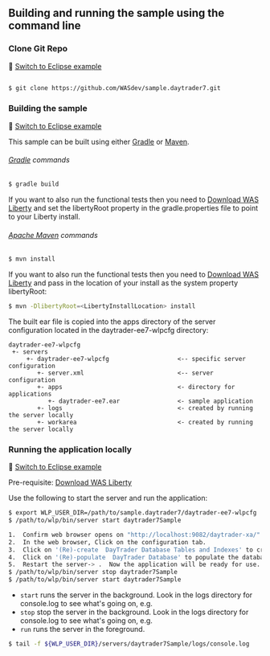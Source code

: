 ## Building and running the sample using the command line

### Clone Git Repo
:pushpin: [Switch to Eclipse example](/docs/Using-WDT.md/#clone-git-repo)

```bash

$ git clone https://github.com/WASdev/sample.daytrader7.git

```

### Building the sample
:pushpin: [Switch to Eclipse example](/docs/Using-WDT.md/#building-the-sample-in-eclipse)

This sample can be built using either [Gradle](#gradle-commands) or [Maven](#apache-maven-commands).

###### [Gradle](http://gradle.org/) commands

```bash
$ gradle build
```

If you want to also run the functional tests then you need to [Download WAS Liberty](/docs/Downloading-WAS-Liberty.md) and set the libertyRoot property in the gradle.properties file to point to your Liberty install.

###### [Apache Maven](http://maven.apache.org/) commands

```bash
$ mvn install
```

If you want to also run the functional tests then you need to [Download WAS Liberty](/docs/Downloading-WAS-Liberty.md) and pass in the location of your install as the system property libertyRoot:

```bash
$ mvn -DlibertyRoot=<LibertyInstallLocation> install
```

The built ear file is copied into the apps directory of the server configuration located in the daytrader-ee7-wlpcfg directory:

```text
daytrader-ee7-wlpcfg
 +- servers
     +- daytrader-ee7-wlpcfg                   <-- specific server configuration
        +- server.xml                          <-- server configuration
        +- apps                                <- directory for applications
           +- daytrader-ee7.ear                <- sample application
        +- logs                                <- created by running the server locally
        +- workarea                            <- created by running the server locally
```

### Running the application locally
:pushpin: [Switch to Eclipse example](/docs/Using-WDT.md/#running-the-application-locally)

Pre-requisite: [Download WAS Liberty](/docs/Downloading-WAS-Liberty.md)

Use the following to start the server and run the application:

```bash
$ export WLP_USER_DIR=/path/to/sample.daytrader7/daytrader-ee7-wlpcfg
$ /path/to/wlp/bin/server start daytrader7Sample

1.  Confirm web browser opens on "http://localhost:9082/daytrader-xa/" or "http://localhost:9082/daytrader-xa/index.faces"
2.  In the web browser, Click on the configuration tab.
3.  Click on '(Re)-create  DayTrader Database Tables and Indexes' to create the database.
4.  Click on '(Re)-populate  DayTrader Database' to populate the database.
5.  Restart the server-> .  Now the application will be ready for use.
$ /path/to/wlp/bin/server stop daytrader7Sample
$ /path/to/wlp/bin/server start daytrader7Sample
```

* `start` runs the server in the background. Look in the logs directory for console.log to see what's going on, e.g.
* `stop` stop the server in the background. Look in the logs directory for console.log to see what's going on, e.g.
* `run` runs the server in the foreground.

```bash
$ tail -f ${WLP_USER_DIR}/servers/daytrader7Sample/logs/console.log
```

